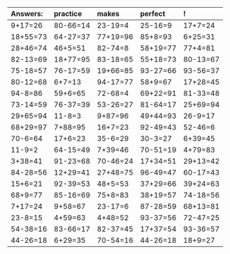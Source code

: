 | Answers: | practice | makes | perfect | ! |
| :--- | :--- | :--- | :--- | :--- |
| 9+17=26 | 80-66=14 | 23-19=4 | 25-16=9 | 17+7=24 | 
| 18+55=73 | 64-27=37 | 77+19=96 | 85+8=93 | 6+25=31 | 
| 28+46=74 | 46+5=51 | 82-74=8 | 58+19=77 | 77+4=81 | 
| 82-13=69 | 18+77=95 | 83-18=65 | 55+18=73 | 80-13=67 | 
| 75-18=57 | 76-17=59 | 19+66=85 | 93-27=66 | 93-56=37 | 
| 80-12=68 | 6+7=13 | 94-17=77 | 58+9=67 | 17+28=45 | 
| 94-8=86 | 59+6=65 | 72-68=4 | 69+22=91 | 81-33=48 | 
| 73-14=59 | 76-37=39 | 53-26=27 | 81-64=17 | 25+69=94 | 
| 29+65=94 | 11-8=3 | 9+87=96 | 49+44=93 | 26-9=17 | 
| 68+29=97 | 7+88=95 | 16+7=23 | 92-49=43 | 52-46=6 | 
| 70-6=64 | 17+6=23 | 35-6=29 | 30-3=27 | 6+39=45 | 
| 11-9=2 | 64-15=49 | 7+39=46 | 70-51=19 | 4+79=83 | 
| 3+38=41 | 91-23=68 | 70-46=24 | 17+34=51 | 29+13=42 | 
| 84-28=56 | 12+29=41 | 27+48=75 | 96-49=47 | 60-17=43 | 
| 15+6=21 | 92-39=53 | 48+5=53 | 37+29=66 | 39+24=63 | 
| 68+9=77 | 85-16=69 | 75+8=83 | 38+19=57 | 74-18=56 | 
| 7+17=24 | 9+58=67 | 23-17=6 | 87-28=59 | 68+13=81 | 
| 23-8=15 | 4+59=63 | 4+48=52 | 93-37=56 | 72-47=25 | 
| 54-38=16 | 83-66=17 | 82-37=45 | 17+37=54 | 93-36=57 | 
| 44-26=18 | 6+29=35 | 70-54=16 | 44-26=18 | 18+9=27 | 
